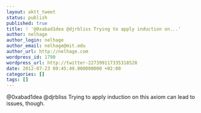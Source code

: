 ```yaml
---
layout: aktt_tweet
status: publish
published: true
title: ! '@0xabad1dea @djrbliss Trying to apply induction on...'
author: nelhage
author_login: nelhage
author_email: nelhage@mit.edu
author_url: http://nelhage.com
wordpress_id: 1790
wordpress_url: http://twitter-227399117335318528
date: 2012-07-23 09:45:49.000000000 +02:00
categories: []
tags: []
---
```

@0xabad1dea @djrbliss Trying to apply induction on this axiom can lead to issues, though.

